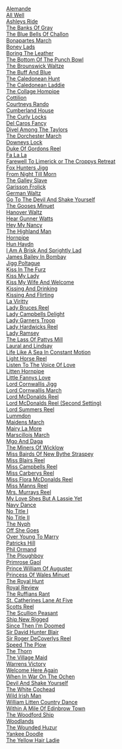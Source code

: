 
<a href='/tune/alemande.html'>Alemande</a><br>
<a href='/tune/all-well.html'>All Well</a><br>
<a href='/tune/ashleys-ride.html'>Ashleys Ride</a><br>
<a href='/tune/the-banks-of-gray.html'>The Banks Of Gray</a><br>
<a href='/tune/the-blue-bells-of-challon.html'>The Blue Bells Of Challon</a><br>
<a href='/tune/bonapartes-march.html'>Bonapartes March</a><br>
<a href='/tune/boney-lads.html'>Boney Lads</a><br>
<a href='/tune/boring-the-leather.html'>Boring The Leather</a><br>
<a href='/tune/the-bottom-of-the-punch-bowl.html'>The Bottom Of The Punch Bowl</a><br>
<a href='/tune/the-brounswick-waltze.html'>The Brounswick Waltze</a><br>
<a href='/tune/the-buff-and-blue.html'>The Buff And Blue</a><br>
<a href='/tune/the-caledonean-hunt.html'>The Caledonean Hunt</a><br>
<a href='/tune/the-caledonean-laddie.html'>The Caledonean Laddie</a><br>
<a href='/tune/the-collage-hompipe.html'>The Collage Hompipe</a><br>
<a href='/tune/cottilion.html'>Cottilion</a><br>
<a href='/tune/courtneys-rando.html'>Courtneys Rando</a><br>
<a href='/tune/cumberland-house.html'>Cumberland House</a><br>
<a href='/tune/the-curly-locks.html'>The Curly Locks</a><br>
<a href='/tune/del-caros-fancy.html'>Del Caros Fancy</a><br>
<a href='/tune/divel-among-the-taylors.html'>Divel Among The Taylors</a><br>
<a href='/tune/the-dorchester-march.html'>The Dorchester March</a><br>
<a href='/tune/downeys-lock.html'>Downeys Lock</a><br>
<a href='/tune/duke-of-gordons-reel.html'>Duke Of Gordons Reel</a><br>
<a href='/tune/fa-la-la.html'>Fa La La</a><br>
<a href='/tune/farewell-to-limerick-or-the-croppys-retreat.html'>Farewell To Limerick or The Croppys Retreat</a><br>
<a href='/tune/fox-hunters-jigg.html'>Fox Hunters Jigg</a><br>
<a href='/tune/from-night-till-morn.html'>From Night Till Morn</a><br>
<a href='/tune/the-galley-slave.html'>The Galley Slave</a><br>
<a href='/tune/garisson-frolick.html'>Garisson Frolick</a><br>
<a href='/tune/german-waltz.html'>German Waltz</a><br>
<a href='/tune/go-to-the-devil-and-shake-yourself.html'>Go To The Devil And Shake Yourself</a><br>
<a href='/tune/the-gooses-minuet.html'>The Gooses Minuet</a><br>
<a href='/tune/hanover-waltz.html'>Hanover Waltz</a><br>
<a href='/tune/hear-gunner-watts.html'>Hear Gunner Watts</a><br>
<a href='/tune/hey-my-nancy.html'>Hey My Nancy</a><br>
<a href='/tune/the-highland-man.html'>The Highland Man</a><br>
<a href='/tune/hornpipe.html'>Hornpipe</a><br>
<a href='/tune/hun-haydn.html'>Hun Haydn</a><br>
<a href='/tune/i-am-a-brisk-and-sprightly-lad.html'>I Am A Brisk And Sprightly Lad</a><br>
<a href='/tune/james-bailey-in-bombay.html'>James Bailey In Bombay</a><br>
<a href='/tune/jigg-poltague.html'>Jigg Poltague</a><br>
<a href='/tune/kiss-in-the-furz.html'>Kiss In The Furz</a><br>
<a href='/tune/kiss-my-lady.html'>Kiss My Lady</a><br>
<a href='/tune/kiss-my-wife-and-welcome.html'>Kiss My Wife And Welcome</a><br>
<a href='/tune/kissing-and-drinking.html'>Kissing And Drinking</a><br>
<a href='/tune/kissing-and-flirting.html'>Kissing And Flirting</a><br>
<a href='/tune/la-viritty.html'>La Viritty</a><br>
<a href='/tune/lady-bruces-reel.html'>Lady Bruces Reel</a><br>
<a href='/tune/lady-campbells-delight.html'>Lady Campbells Delight</a><br>
<a href='/tune/lady-garners-troop.html'>Lady Garners Troop</a><br>
<a href='/tune/lady-hardwicks-reel.html'>Lady Hardwicks Reel</a><br>
<a href='/tune/lady-ramsey.html'>Lady Ramsey</a><br>
<a href='/tune/the-lass-of-pattys-mill.html'>The Lass Of Pattys Mill</a><br>
<a href='/tune/laural-and-lindsay.html'>Laural and Lindsay</a><br>
<a href='/tune/life-like-a-sea-in-constant-motion.html'>Life Like A Sea In Constant Motion</a><br>
<a href='/tune/light-horse-reel.html'>Light Horse Reel</a><br>
<a href='/tune/listen-to-the-voice-of-love.html'>Listen To The Voice Of Love</a><br>
<a href='/tune/litten-hornpipe.html'>Litten Hornpipe</a><br>
<a href='/tune/little-fannys-love.html'>Little Fannys Love</a><br>
<a href='/tune/lord-cornwallis-jigg.html'>Lord Cornwallis Jigg</a><br>
<a href='/tune/lord-cornwallis-march.html'>Lord Cornwallis March</a><br>
<a href='/tune/lord-mcdonalds-reel.html'>Lord McDonalds Reel</a><br>
<a href='/tune/lord-mcdonalds-reel-second-setting.html'>Lord McDonalds Reel (Second Setting)</a><br>
<a href='/tune/lord-summers-reel.html'>Lord Summers Reel</a><br>
<a href='/tune/lummdon.html'>Lummdon</a><br>
<a href='/tune/maidens-march.html'>Maidens March</a><br>
<a href='/tune/mairy-la-more.html'>Mairy La More</a><br>
<a href='/tune/marscillois-march.html'>Marscillois March</a><br>
<a href='/tune/mgo-and-daga.html'>Mgo And Daga</a><br>
<a href='/tune/the-miners-of-wicklow.html'>The Miners Of Wicklow</a><br>
<a href='/tune/miss-bairds-of-new-bythe-straspey.html'>Miss Bairds Of New Bythe Straspey</a><br>
<a href='/tune/miss-blairs-reel.html'>Miss Blairs Reel</a><br>
<a href='/tune/miss-campbells-reel.html'>Miss Campbells Reel</a><br>
<a href='/tune/miss-carberys-reel.html'>Miss Carberys Reel</a><br>
<a href='/tune/miss-flora-mcdonalds-reel.html'>Miss Flora McDonalds Reel</a><br>
<a href='/tune/miss-manns-reel.html'>Miss Manns Reel</a><br>
<a href='/tune/mrs-murrays-reel.html'>Mrs. Murrays Reel</a><br>
<a href='/tune/my-love-shes-but-a-lassie-yet.html'>My Love Shes But A Lassie Yet</a><br>
<a href='/tune/navy-dance.html'>Navy Dance</a><br>
<a href='/tune/no-title-i.html'>No Title I</a><br>
<a href='/tune/no-title-ii.html'>No Title II</a><br>
<a href='/tune/the-nyph.html'>The Nyph</a><br>
<a href='/tune/off-she-goes.html'>Off She Goes</a><br>
<a href='/tune/over-young-to-marry.html'>Over Young To Marry</a><br>
<a href='/tune/patricks-hill.html'>Patricks Hill</a><br>
<a href='/tune/phil-ormand.html'>Phil Ormand</a><br>
<a href='/tune/the-ploughboy.html'>The Ploughboy</a><br>
<a href='/tune/primrose-gaol.html'>Primrose Gaol</a><br>
<a href='/tune/prince-william-of-auguster.html'>Prince William Of Auguster</a><br>
<a href='/tune/princess-of-wales-minuet.html'>Princess Of Wales Minuet</a><br>
<a href='/tune/the-royal-hunt.html'>The Royal Hunt</a><br>
<a href='/tune/royal-review.html'>Royal Review</a><br>
<a href='/tune/the-ruffians-rant.html'>The Ruffians Rant</a><br>
<a href='/tune/st-catherines-lane-at-five.html'>St. Catherines Lane At Five</a><br>
<a href='/tune/scotts-reel.html'>Scotts Reel</a><br>
<a href='/tune/the-scullion-peasant.html'>The Scullion Peasant</a><br>
<a href='/tune/ship-new-rigged.html'>Ship New Rigged</a><br>
<a href='/tune/since-then-im-doomed.html'>Since Then I’m Doomed</a><br>
<a href='/tune/sir-david-hunter-blair.html'>Sir David Hunter Blair</a><br>
<a href='/tune/sir-roger-decoverlys-reel.html'>Sir Roger DeCoverlys Reel</a><br>
<a href='/tune/speed-the-plow.html'>Speed The Plow</a><br>
<a href='/tune/the-thorn.html'>The Thorn</a><br>
<a href='/tune/the-village-maid.html'>The Village Maid</a><br>
<a href='/tune/warrens-victory.html'>Warrens Victory</a><br>
<a href='/tune/welcome-here-again.html'>Welcome Here Again</a><br>
<a href='/tune/when-in-war-on-the-ochen.html'>When In War On The Ochen</a><br>
<a href='/tune/devil-and-shake-yourself.html'>Devil And Shake Yourself</a><br>
<a href='/tune/the-white-cochead.html'>The White Cochead</a><br>
<a href='/tune/wild-irish-man.html'>Wild Irish Man</a><br>
<a href='/tune/william-litten-country-dance.html'>William Litten Country Dance</a><br>
<a href='/tune/within-a-mile-of-edinbrow-town.html'>Within A Mile Of Edinbrow Town</a><br>
<a href='/tune/the-woodford-ship.html'>The Woodford Ship</a><br>
<a href='/tune/woodlands.html'>Woodlands</a><br>
<a href='/tune/the-wounded-huzur.html'>The Wounded Huzur</a><br>
<a href='/tune/yankee-doodle.html'>Yankee Doodle</a><br>
<a href='/tune/the-yellow-hair-ladie.html'>The Yellow Hair Ladie</a><br>

